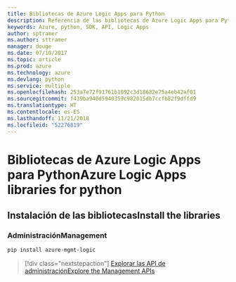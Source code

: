```yaml
---
title: Bibliotecas de Azure Logic Apps para Python
description: Referencia de las bibliotecas de Azure Logic Apps para Python
keywords: Azure, python, SDK, API, Logic Apps
author: sptramer
ms.author: sttramer
manager: douge
ms.date: 07/10/2017
ms.topic: article
ms.prod: azure
ms.technology: azure
ms.devlang: python
ms.service: multiple
ms.openlocfilehash: 253a7e72f91761b1092c3d18682e75a4eb42af01
ms.sourcegitcommit: f439ba940d5940359c982015db7ccfb82f9dffd9
ms.translationtype: HT
ms.contentlocale: es-ES
ms.lasthandoff: 11/21/2018
ms.locfileid: "52276819"
---
```

# <a name="azure-logic-apps-libraries-for-python"></a><span data-ttu-id="7fcd8-104">Bibliotecas de Azure Logic Apps para Python</span><span class="sxs-lookup"><span data-stu-id="7fcd8-104">Azure Logic Apps libraries for python</span></span>

## <a name="install-the-libraries"></a><span data-ttu-id="7fcd8-105">Instalación de las bibliotecas</span><span class="sxs-lookup"><span data-stu-id="7fcd8-105">Install the libraries</span></span>


### <a name="management"></a><span data-ttu-id="7fcd8-106">Administración</span><span class="sxs-lookup"><span data-stu-id="7fcd8-106">Management</span></span>

```bash
pip install azure-mgmt-logic
```
> [!div class="nextstepaction"]
> [<span data-ttu-id="7fcd8-107">Explorar las API de administración</span><span class="sxs-lookup"><span data-stu-id="7fcd8-107">Explore the Management APIs</span></span>](/python/api/overview/azure/logicapps/management)